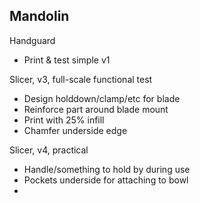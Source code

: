 
Mandolin
----------

Handguard

* Print & test simple v1

Slicer, v3, full-scale functional test

* Design holddown/clamp/etc for blade
* Reinforce part around blade mount
* Print with 25% infill
* Chamfer underside edge


Slicer, v4, practical

* Handle/something to hold by during use
* Pockets underside for attaching to bowl
* 
